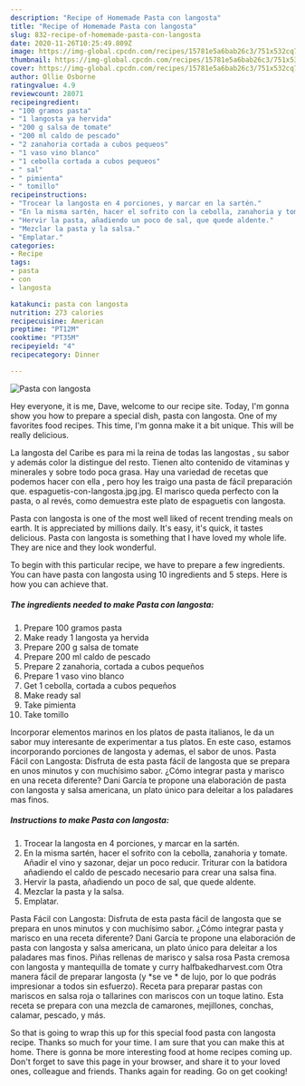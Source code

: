 ```yaml
---
description: "Recipe of Homemade Pasta con langosta"
title: "Recipe of Homemade Pasta con langosta"
slug: 832-recipe-of-homemade-pasta-con-langosta
date: 2020-11-26T10:25:49.809Z
image: https://img-global.cpcdn.com/recipes/15781e5a6bab26c3/751x532cq70/pasta-con-langosta-foto-principal.jpg
thumbnail: https://img-global.cpcdn.com/recipes/15781e5a6bab26c3/751x532cq70/pasta-con-langosta-foto-principal.jpg
cover: https://img-global.cpcdn.com/recipes/15781e5a6bab26c3/751x532cq70/pasta-con-langosta-foto-principal.jpg
author: Ollie Osborne
ratingvalue: 4.9
reviewcount: 28071
recipeingredient:
- "100 gramos pasta"
- "1 langosta ya hervida"
- "200 g salsa de tomate"
- "200 ml caldo de pescado"
- "2 zanahoria cortada a cubos pequeos"
- "1 vaso vino blanco"
- "1 cebolla cortada a cubos pequeos"
- " sal"
- " pimienta"
- " tomillo"
recipeinstructions:
- "Trocear la langosta en 4 porciones, y marcar en la sartén."
- "En la misma sartén, hacer el sofrito con la cebolla, zanahoria y tomate. Añadir el vino y sazonar, dejar un poco reducir. Triturar con la batidora añadiendo el caldo de pescado necesario para crear una salsa fina."
- "Hervir la pasta, añadiendo un poco de sal, que quede aldente."
- "Mezclar la pasta y la salsa."
- "Emplatar."
categories:
- Recipe
tags:
- pasta
- con
- langosta

katakunci: pasta con langosta 
nutrition: 273 calories
recipecuisine: American
preptime: "PT12M"
cooktime: "PT35M"
recipeyield: "4"
recipecategory: Dinner

---
```



![Pasta con langosta](https://img-global.cpcdn.com/recipes/15781e5a6bab26c3/751x532cq70/pasta-con-langosta-foto-principal.jpg)

Hey everyone, it is me, Dave, welcome to our recipe site. Today, I'm gonna show you how to prepare a special dish, pasta con langosta. One of my favorites food recipes. This time, I'm gonna make it a bit unique. This will be really delicious.

La langosta del Caribe es para mi la reina de todas las langostas , su sabor y además color la distingue del resto. Tienen alto contenido de vitaminas y minerales y sobre todo poca grasa. Hay una variedad de recetas que podemos hacer con ella , pero hoy les traigo una pasta de fácil preparación que. espaguetis-con-langosta.jpg.jpg. El marisco queda perfecto con la pasta, o al revés, como demuestra este plato de espaguetis con langosta.

Pasta con langosta is one of the most well liked of recent trending meals on earth. It is appreciated by millions daily. It's easy, it's quick, it tastes delicious. Pasta con langosta is something that I have loved my whole life. They are nice and they look wonderful.


To begin with this particular recipe, we have to prepare a few ingredients. You can have pasta con langosta using 10 ingredients and 5 steps. Here is how you can achieve that.

<!--inarticleads1-->

##### The ingredients needed to make Pasta con langosta:

1. Prepare 100 gramos pasta
1. Make ready 1 langosta ya hervida
1. Prepare 200 g salsa de tomate
1. Prepare 200 ml caldo de pescado
1. Prepare 2 zanahoria, cortada a cubos pequeños
1. Prepare 1 vaso vino blanco
1. Get 1 cebolla, cortada a cubos pequeños
1. Make ready  sal
1. Take  pimienta
1. Take  tomillo


Incorporar elementos marinos en los platos de pasta italianos, le da un sabor muy interesante de experimentar a tus platos. En este caso, estamos incorporando porciones de langosta y ademas, el sabor de unos. Pasta Fácil con Langosta: Disfruta de esta pasta fácil de langosta que se prepara en unos minutos y con muchísimo sabor. ¿Cómo integrar pasta y marisco en una receta diferente? Dani García te propone una elaboración de pasta con langosta y salsa americana, un plato único para deleitar a los paladares mas finos. 

<!--inarticleads2-->

##### Instructions to make Pasta con langosta:

1. Trocear la langosta en 4 porciones, y marcar en la sartén.
1. En la misma sartén, hacer el sofrito con la cebolla, zanahoria y tomate. Añadir el vino y sazonar, dejar un poco reducir. Triturar con la batidora añadiendo el caldo de pescado necesario para crear una salsa fina.
1. Hervir la pasta, añadiendo un poco de sal, que quede aldente.
1. Mezclar la pasta y la salsa.
1. Emplatar.


Pasta Fácil con Langosta: Disfruta de esta pasta fácil de langosta que se prepara en unos minutos y con muchísimo sabor. ¿Cómo integrar pasta y marisco en una receta diferente? Dani García te propone una elaboración de pasta con langosta y salsa americana, un plato único para deleitar a los paladares mas finos. Piñas rellenas de marisco y salsa rosa Pasta cremosa con langosta y mantequilla de tomate y curry halfbakedharvest.com Otra manera fácil de preparar langosta (y *se ve * de lujo, por lo que podrás impresionar a todos sin esfuerzo). Receta para preparar pastas con mariscos en salsa roja o tallarines con mariscos con un toque latino. Esta receta se prepara con una mezcla de camarones, mejillones, conchas, calamar, pescado, y más. 

So that is going to wrap this up for this special food pasta con langosta recipe. Thanks so much for your time. I am sure that you can make this at home. There is gonna be more interesting food at home recipes coming up. Don't forget to save this page in your browser, and share it to your loved ones, colleague and friends. Thanks again for reading. Go on get cooking!
